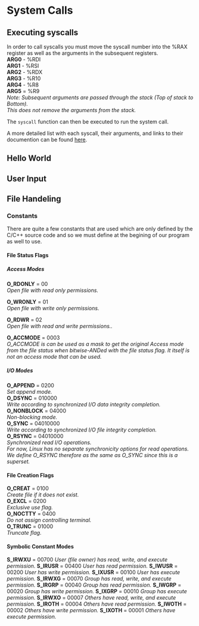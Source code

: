 # System Calls
## Executing syscalls
In order to call syscalls you must move the syscall number into the %RAX register as well as the arguments in the subsequent registers.  
**ARG0** - %RDI  
**ARG1** - %RSI  
**ARG2** - %RDX  
**ARG3** - %R10  
**ARG4** - %R8  
**ARG5** = %R9  
*Note: Subsequent arguments are passed through the stack (Top of stack to Bottom).  
        This does not remove the arguments from the stack.*  
  
The `syscall` function can then be executed to run the system call.  
  
A more detailed list with each syscall, their arguments, and links to their documention can be found [here](https://chromium.googlesource.com/chromiumos/docs/+/HEAD/constants/syscalls.md).  

## Hello World

## User Input

## File Handeling
### Constants
There are quite a few constants that are used which are only defined by the C/C++ source code and so we must define at the begining of our program as well to use.  

#### File Status Flags
##### Access Modes
**O_RDONLY** = 00  
*Open file with read only permissions.*  

**O_WRONLY** = 01  
*Open file with write only permissions.*  

**O_RDWR** = 02  
*Open file with read and write permissions..*  

**O_ACCMODE** = 0003  
*O_ACCMODE is can be used as a mask to get the original Access mode from the file status when bitwise-ANDed with the file status flag. It itself is not an access mode that can be used.*  

##### I/O Modes
**O_APPEND** = 0200  
*Set append mode.*  
**O_DSYNC** = 010000  
*Write according to synchronized I/O data integrity completion.*  
**O_NONBLOCK** = 04000  
*Non-blocking mode.*  
**O_SYNC** = 04010000  
*Write according to synchronized I/O file integrity completion.*  
**O_RSYNC** = 04010000  
*Synchronized read I/O operations.*  
*For now, Linux has no separate synchronicity options for read
operations.  We define O_RSYNC therefore as the same as O_SYNC
since this is a superset.*  

#### File Creation Flags
**O_CREAT** = 0100  
*Create file if it does not exist.*  
**O_EXCL** = 0200  
*Exclusive use flag.*  
**O_NOCTTY** = 0400  
*Do not assign controlling terminal.*  
**O_TRUNC** = 01000  
*Truncate flag.*

#### Symbolic Constant Modes
**S_IRWXU** = 00700
*User (file owner) has read, write, and execute permission.*
**S_IRUSR** = 00400 
*User has read permission.*
**S_IWUSR** = 00200 
*User has write permission.*
**S_IXUSR** = 00100 
*User has execute permission.*
**S_IRWXG** = 00070 
*Group has read, write, and execute permission.*
**S_IRGRP** = 00040 
*Group has read permission.*
**S_IWGRP** = 00020 
*Group has write permission.*
**S_IXGRP** = 00010 
*Group has execute permission.*
**S_IRWXO** = 00007 
*Others have read, write, and execute permission.*
**S_IROTH** = 00004 
*Others have read permission.*
**S_IWOTH** = 00002 
*Others have write permission.*
**S_IXOTH** = 00001 
*Others have execute permission.*
